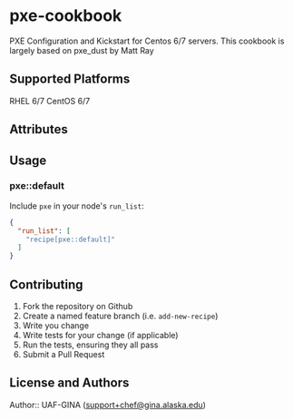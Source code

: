 # pxe-cookbook

PXE Configuration and Kickstart for Centos 6/7 servers.
This cookbook is largely based on pxe_dust by Matt Ray

## Supported Platforms

RHEL 6/7
CentOS 6/7

## Attributes

## Usage

### pxe::default

Include `pxe` in your node's `run_list`:

```json
{
  "run_list": [
    "recipe[pxe::default]"
  ]
}
```

## Contributing

1. Fork the repository on Github
2. Create a named feature branch (i.e. `add-new-recipe`)
3. Write you change
4. Write tests for your change (if applicable)
5. Run the tests, ensuring they all pass
6. Submit a Pull Request

## License and Authors

Author:: UAF-GINA (<support+chef@gina.alaska.edu>)
